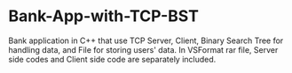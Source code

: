 # Bank-App-with-TCP-BST
Bank application in C++ that use TCP Server, Client, Binary Search Tree for handling data, and File for storing users' data.
In VSFormat rar file, Server side codes and Client side code are separately included.
